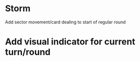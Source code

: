 Storm
=====
Add sector movement/card dealing to start of regular round

Add visual indicator for current turn/round
===========================================
